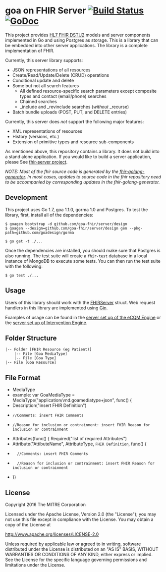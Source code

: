 goa on FHIR Server [![Build Status](https://travis-ci.org/intervention-engine/fhir.svg?branch=master)](https://travis-ci.org/intervention-engine/fhir)[![GoDoc](https://godoc.org/github.com/intervention-engine/fhir?status.svg)](https://godoc.org/github.com/intervention-engine/fhir)
===================================================================================================================================================================

This project provides [HL7 FHIR DSTU2](http://hl7.org/fhir/DSTU2/index.html) models and server components implemented in Go and using Postgres as storage. This is a
library that can be embedded into other server applications. The library is a complete implementation of FHIR.

Currently, this server library supports:

-	JSON representations of all resources
-	Create/Read/Update/Delete (CRUD) operations
-	Conditional update and delete
-	Some but not all search features
	-	All defined resource-specific search parameters except composite types and contact (email/phone) searches
	-	Chained searches
	-	\_include and \_revinclude searches (*without* \_recurse)
-	Batch bundle uploads (POST, PUT, and DELETE entries)

Currently, this server does *not* support the following major features:

-	XML representations of resources
-	History (versions, etc.)
-	Extension of primitive types and resource sub-components

As mentioned above, this repository contains a library. It does not build into a stand alone application. If you would like to build a server application, please See [fhir-server project](https://github.com/mitre/fhir-server).

*NOTE: Most of the fhir source code is generated by the [fhir-golang-generator](https://github.com/intervention-engine/fhir-golang-generator). In most cases, updates to source code in the fhir repository need to be accompanied by corresponding updates in the fhir-golang-generator.*

Development
-----------

This project uses Go 1.7, goa 1.1.0, gorma 1.0 and Postgres. To test the library, first, install all of the dependencies:

```
$ goagen bootstrap -d github.com/goa-fhir/server/design
$ goagen --design=github.com/goa-fhir/server/design gen --pkg-path=github.com/goadesign/gorma

$ go get -t ./...
```

Once the dependencies are installed, you should make sure that Postgres is also running. The test suite
will create a `fhir-test` database in a local instance of MongoDB to execute some tests. You can then
run the test suite with the following:

```
$ go test ./...
```

Usage
-----

Users of this library should work with the [FHIRServer](https://godoc.org/github.com/intervention-engine/fhir/server#FHIRServer) struct. Web request
handlers in this library are implemented using [Gin](https://gin-gonic.github.io/gin/).

Examples of usage can be found in the [server set up of the eCQM Engine](https://github.com/mitre/ecqm/blob/master/server.go) or the
[server set up of Intervention Engine](https://github.com/intervention-engine/ie/blob/master/server.go).



Folder Structure
-------
	|-- Folder [FHIR Resource (eg Patient)]
		|-- File [Goa MediaType]
	    |-- File [Goa Type]
	|-- File [Goa Resource]

File Format
-------
-   MediaType
   -   example: var GoaMediaType = MediaType("application/vnd.goamediatype+json", func() {
   -   Description("insert FHIR Definition")
   -     //Comments: insert FHIR Comments 
   -     //Reason for inclusion or contrainment: insert FHIR Reason for inclusion or contrainment
   -  Attributes(func() {
		Required("list of required Attributes")
   -	Attribute("AttibuteName", AttributeType, `FHIR Definition`, func() {
   -       //Comments: insert FHIR Comments 
   -       //Reason for inclusion or contrainment: insert FHIR Reason for inclusion or contrainment
   -  })

License
-------

Copyright 2016 The MITRE Corporation

Licensed under the Apache License, Version 2.0 (the "License"); you may not use this file except in compliance with the License. You may obtain a copy of the License at

http://www.apache.org/licenses/LICENSE-2.0

Unless required by applicable law or agreed to in writing, software distributed under the License is distributed on an "AS IS" BASIS, WITHOUT WARRANTIES OR CONDITIONS OF ANY KIND, either express or implied. See the License for the specific language governing permissions and limitations under the License.